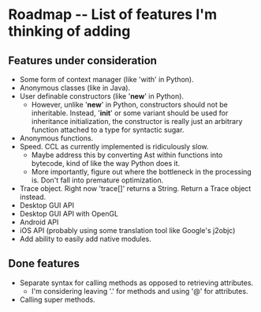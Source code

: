 Roadmap -- List of features I'm thinking of adding
==================================================

Features under consideration
----------------------------

* Some form of context manager (like 'with' in Python).
* Anonymous classes (like in Java).
* User definable constructors (like '__new__' in Python).
  * However, unlike '__new__' in Python, constructors should not be
    inheritable.
    Instead, '__init__' or some variant should be used for inheritance
    initialization, the constructor is really just an arbitrary function
    attached to a type for syntactic sugar.
* Anonymous functions.
* Speed. CCL as currently implemented is ridiculously slow.
  * Maybe address this by converting Ast within functions into bytecode,
    kind of like the way Python does it.
  * More importantly, figure out where the bottleneck in the processing is.
    Don't fall into premature optimization.
* Trace object. Right now 'trace[]' returns a String.
  Return a Trace object instead.
* Desktop GUI API
* Desktop GUI API with OpenGL
* Android API
* iOS API (probably using some translation tool like Google's j2objc)
* Add ability to easily add native modules.

Done features
-------------

* Separate syntax for calling methods as opposed to retrieving attributes.
  * I'm considering leaving '.' for methods and using '@' for attributes.
* Calling super methods.
